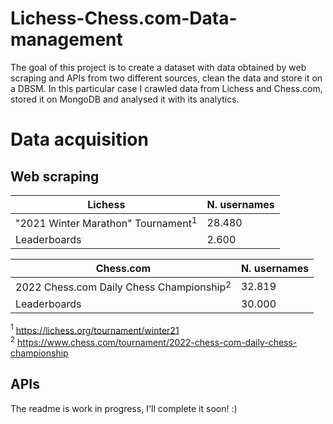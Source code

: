 # Lichess-Chess.com-Data-management

The goal of this project is to create a dataset with data obtained by web scraping and APIs from two different sources, clean the data and store it on a DBSM. 
In this particular case I crawled data from Lichess and Chess.com, stored it on MongoDB and analysed it with its analytics. 

# Data acquisition
## Web scraping
|Lichess    | N. usernames |
|--------------|----|
  | "2021 Winter Marathon" Tournament$^1$     | 28.480            |
|Leaderboards    |2.600           |

|Chess.com     | N. usernames |
|--------------|----|
| 2022 Chess.com Daily Chess Championship$^2$     |32.819             |
|Leaderboards    |30.000           |

$^1$ https://lichess.org/tournament/winter21   <br>
$^2$ https://www.chess.com/tournament/2022-chess-com-daily-chess-championship
## APIs






The readme is work in progress, I'll complete it soon! :)
